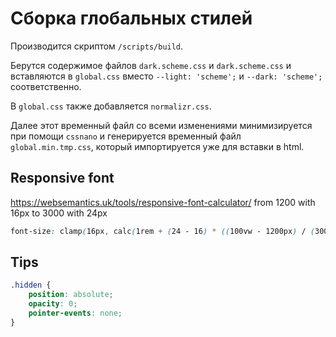 # Сборка глобальных стилей

Производится скриптом `/scripts/build`.

Берутся содержимое файлов `dark.scheme.css` и `dark.scheme.css` и вставляются в `global.css` вместо `--light: 'scheme';` и `--dark: 'scheme';` соответственно.

В `global.css` также добавляется `normalizr.css`.

Далее этот временный файл со всеми изменениями минимизируется при помощи `cssnano` и генерируется временный файл `global.min.tmp.css`, который импортируется уже для вставки в html.

## Responsive font

https://websemantics.uk/tools/responsive-font-calculator/
from 1200 with 16px to 3000 with 24px

```css
font-size: clamp(16px, calc(1rem + (24 - 16) * ((100vw - 1200px) / (3000 - 1200))), 24px);
```

## Tips

```css
.hidden {
    position: absolute;
    opacity: 0;
    pointer-events: none;
}
```
